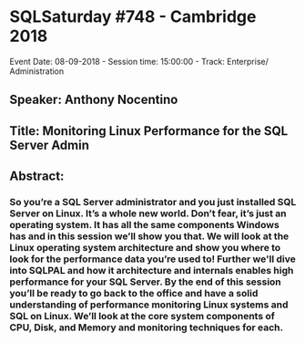 # SQLSaturday #748 - Cambridge 2018
Event Date: 08-09-2018 - Session time: 15:00:00 - Track: Enterprise/ Administration
## Speaker: Anthony Nocentino
## Title: Monitoring Linux Performance for the SQL Server Admin
## Abstract:
### So you’re a SQL Server administrator and you just installed SQL Server on Linux. It’s a whole new world. Don’t fear, it’s just an operating system. It has all the same components Windows has and in this session we’ll show you that. We will look at the Linux operating system architecture and show you where to look for the performance data you’re used to! Further we'll dive into SQLPAL and how it architecture and internals enables high performance for your SQL Server. By the end of this session you’ll be ready to go back to the office and have a solid understanding of performance monitoring Linux systems and SQL on Linux. We’ll look at the core system components of CPU, Disk, and Memory and monitoring techniques for each.
